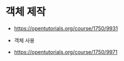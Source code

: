 # 객체 제작
- https://opentutorials.org/course/1750/9931

* 객체 사용
- https://opentutorials.org/course/1750/9971